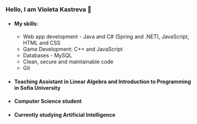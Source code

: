### Hello, I am Violeta Kastreva 👋

* #### My skills:
    *  Web app development - Java and C# (Spring and .NET), JavaScript, HTML and CSS
    *  Game Development: C++ and JavaScript
    *  Databases - MySQL
    *  Clean, secure and maintainable code
    *  Git


* #### Teaching Assistant in Linear Algebra and Introduction to Programming in Sofia University


* #### Computer Science student


* #### Currently studying Artificial Intelligence


